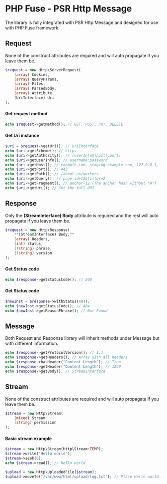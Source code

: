 # PHP Fuse - PSR Http Message
The library is fully integrated with PSR Http Message and designed for use with PHP Fuse framework.

## Request
None of the construct attributes are required and will auto propagate if you leave them be.
```php
$request = new Http\ServerRequest(
	(array) Cookies, 
	(array) QueryParams, 
	(array) Files, 
	(array) ParsedBody, 
	(array) Attribute,
	(UriInterface) Uri
);
```
####  Get request method
```php
echo $request->getMethod(); // GET, POST, PUT, DELETE
```
####  Get Uri instance
```php
$uri = $request->getUri(); // UriInterface
echo $uri->getScheme(); // https
echo $uri->getAuthority(); // [userInfo@]host[:port]
echo $uri->getUserInfo(); // username:password
echo $uri->getHost(); // example.com, staging.example.com, 127.0.0.1, localhost
echo $uri->getPort(); // 443
echo $uri->getPath(); // /about-us/workers
echo $uri->getQuery(); // page-id=12&filter=2
echo $uri->getFragment(); // anchor-12 (The anchor hash without "#")
echo $uri->getUri(); // Get the full URI
```
## Response
Only the **(StreamInterface) Body** attribute is required and the rest will auto propagate if you leave them be.
```php
$request = new Http\Response(
	**(StreamInterface) Body,** 
	(array) Headers, 
	(int) status, 
	(?string) phrase, 
	(?string) version
);
```
####  Get Status code
```php
echo $response->getStatusCode(); // 200
```
####  Get Status code
```php
$newInst = $response->withStatus(404);
echo $newInst->getStatusCode(); // 404
echo $newInst->getReasonPhrase(); // Not Found
```
## Message
Both Request and Response library will inherit methods under Message but with different information.
```php
echo $response->getProtocolVersion(); // 1.1
echo $response->getHeaders(); // Array with all headers
echo $response->hasHeader("Content-Length"); // True
echo $response->getHeader("Content-Length"); // 1299
echo $response->getBody(); // StreamInterface
```
## Stream
None of the construct attributes are required and will auto propagate if you leave them be.
```php
$stream = new Http\Stream(
	(mixed) Stream
	(string) permission
);
```
#### Basic stream example
```php
$stream = new Http\Stream(Http\Stream:TEMP);
$stream->write("Hello world");
$stream->seek(0);
echo $stream->read(); // Hello world

$upload = new Http\UploadedFile($stream);
$upload->moveTo("/var/www/html/upload/log.txt"); // Place Hello world in txt file
```
